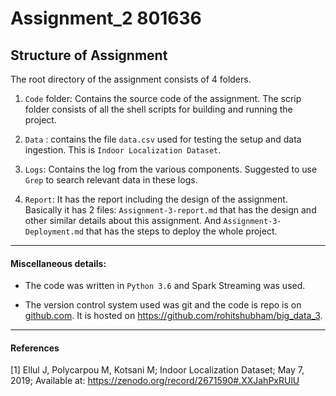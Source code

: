 # Assignment_2  801636

## Structure of Assignment

The root directory of the assignment consists of 4 folders.

1. `Code` folder: Contains the source code of the assignment. The scrip folder consists of all the shell scripts for building and running the project.

2. `Data` : contains the file `data.csv` used for testing the setup and data ingestion. This is `Indoor Localization Dataset`. 

3. `Logs`: Contains the log from the various components. Suggested to use `Grep` to search relevant data in these logs.

4. `Report`: It has the report including the design of the assignment. Basically it has 2 files: `Assignment-3-report.md` that has the design and other similar details about this assignment. And `Assignment-3-Deployment.md` that has the steps to deploy the whole project.

---

#### Miscellaneous details:

* The code was written in `Python 3.6` and Spark Streaming was used.

* The version control system used was git and the code is repo is on [github.com](github.com). It is hosted on https://github.com/rohitshubham/big_data_3. 
 
---
#### References

[1] Ellul J, Polycarpou M, Kotsani M; Indoor Localization Dataset; May 7, 2019;  Available at: https://zenodo.org/record/2671590#.XXJahPxRUlU


